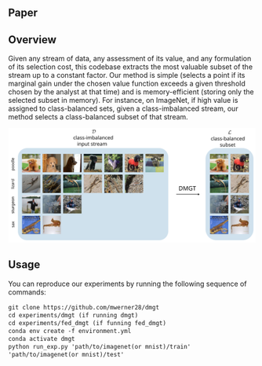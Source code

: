 ## Paper
## Overview
Given any stream of data, any assessment of its value, and any formulation of its selection cost, this codebase extracts the most valuable subset of the stream up to a constant factor. Our method is simple (selects a point if its marginal gain under the chosen value function exceeds a given threshold chosen by the analyst at that time) and is memory-efficient (storing only the selected subset in memory). For instance, on ImageNet, if high value is assigned to class-balanced sets, given a class-imbalanced stream, our method selects a class-balanced subset of that stream. 
<p align="center">
  <img src="plots/outputs/figure1.svg">
</p>

## Usage
You can reproduce our experiments by running the following sequence of commands:
```
git clone https://github.com/mwerner28/dmgt
cd experiments/dmgt (if running dmgt)
cd experiments/fed_dmgt (if funning fed_dmgt)
conda env create -f environment.yml
conda activate dmgt
python run_exp.py 'path/to/imagenet(or mnist)/train' 'path/to/imagenet(or mnist)/test'
```
